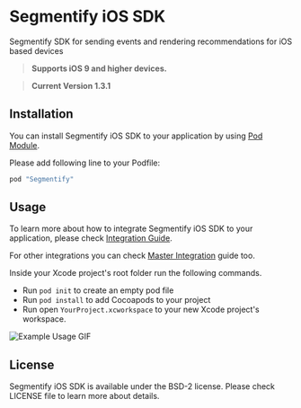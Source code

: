 # Segmentify iOS SDK
Segmentify  SDK for sending events and rendering recommendations for iOS based devices

> **Supports iOS 9 and higher devices.**

> **Current Version 1.3.1**


## Installation

You can install Segmentify iOS SDK to your application by using [Pod Module](https://cocoapods.org/?q=segmentify).

Please add following line to your Podfile:

```ruby
pod "Segmentify"
```

## Usage

To learn more about how to integrate Segmentify iOS SDK to your application, please check [Integration Guide](https://www.segmentify.com/dev/integration_ios/).

For other integrations you can check [Master Integration](https://www.segmentify.com/dev/) guide too.

Inside your Xcode project's root folder run the following commands.
 
- Run ```pod init``` to create an empty pod file
- Run ```pod install``` to add Cocoapods to your project
- Run open ```YourProject.xcworkspace``` to your new Xcode project's workspace.

![Example Usage GIF](https://media.giphy.com/media/l4pTc1UzXiMIz58OY/giphy.gif)


## License

Segmentify iOS SDK is available under the BSD-2 license.
Please check LICENSE file to learn more about details.

